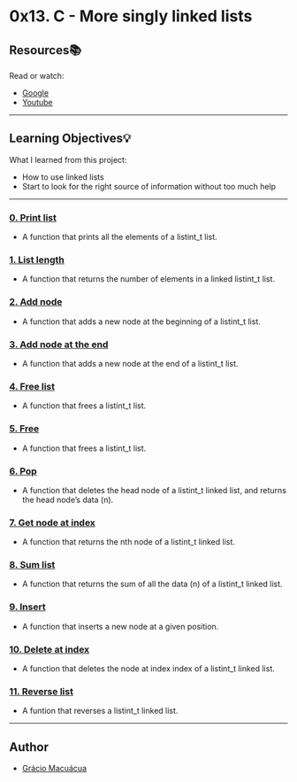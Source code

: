 # 0x13. C - More singly linked lists 

## Resources:books: 
Read or watch: 
* [Google](https://intranet.hbtn.io/rltoken/VxmJXbHtjDMJAKj7dU-6sg) 
* [Youtube](https://intranet.hbtn.io/rltoken/PqebvZ1ey95sB8eDiYl8_A) 

--- 

## Learning Objectives:bulb: 
What I learned from this project: 
* How to use linked lists 
* Start to look for the right source of information without too much help 

--- 

### [0. Print list](./0-print_listint.c) 
* A function that prints all the elements of a listint_t list.  

### [1. List length](./1-listint_len.c) 
* A function that returns the number of elements in a linked listint_t list.  

### [2. Add node](./2-add_nodeint.c)
* A function that adds a new node at the beginning of a listint_t list.

### [3. Add node at the end](./3-add_nodeint_end.c)
* A function that adds a new node at the end of a listint_t list.

### [4. Free list](./4-free_listint.c)
* A function that frees a listint_t list.

### [5. Free](./5-free_listint2.c)
* A function that frees a listint_t list.

### [6. Pop](./6-pop_listint.c)
* A function that deletes the head node of a listint_t linked list, and returns the head node’s data (n).

### [7. Get node at index](./7-get_nodeint.c)
* A function that returns the nth node of a listint_t linked list.

### [8. Sum list](./8-sum_listint.c)
* A function that returns the sum of all the data (n) of a listint_t linked list.

### [9. Insert](./9-insert_nodeint.c)
* A function that inserts a new node at a given position.

### [10. Delete at index](./10-delete_nodeint.c)
* A function that deletes the node at index index of a listint_t linked list.

### [11. Reverse list](./100-reverse_listint.c)
* A funtion that reverses a listint_t linked list.

---

## Author
* [Grácio Macuácua](https://github.com/graciomacuacua)
